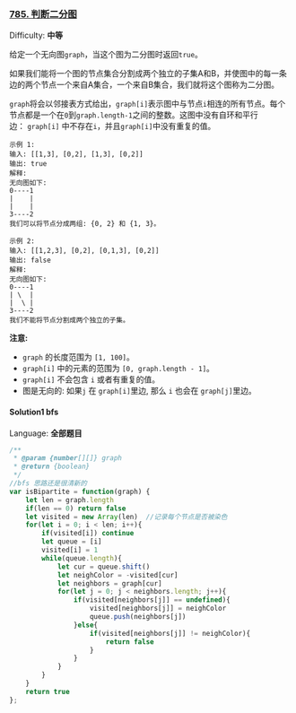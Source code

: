 ### [785\. 判断二分图](https://leetcode-cn.com/problems/is-graph-bipartite/)

Difficulty: **中等**


给定一个无向图`graph`，当这个图为二分图时返回`true`。

如果我们能将一个图的节点集合分割成两个独立的子集A和B，并使图中的每一条边的两个节点一个来自A集合，一个来自B集合，我们就将这个图称为二分图。

`graph`将会以邻接表方式给出，`graph[i]`表示图中与节点`i`相连的所有节点。每个节点都是一个在`0`到`graph.length-1`之间的整数。这图中没有自环和平行边： `graph[i]` 中不存在`i`，并且`graph[i]`中没有重复的值。

```
示例 1:
输入: [[1,3], [0,2], [1,3], [0,2]]
输出: true
解释:
无向图如下:
0----1
|    |
|    |
3----2
我们可以将节点分成两组: {0, 2} 和 {1, 3}。
```

```
示例 2:
输入: [[1,2,3], [0,2], [0,1,3], [0,2]]
输出: false
解释:
无向图如下:
0----1
| \  |
|  \ |
3----2
我们不能将节点分割成两个独立的子集。
```

**注意:**

*   `graph` 的长度范围为 `[1, 100]`。
*   `graph[i]` 中的元素的范围为 `[0, graph.length - 1]`。
*   `graph[i]` 不会包含 `i` 或者有重复的值。
*   图是无向的: 如果`j` 在 `graph[i]`里边, 那么 `i` 也会在 `graph[j]`里边。


#### Solution1  bfs

Language: **全部题目**


```js
​/**
 * @param {number[][]} graph
 * @return {boolean}
 */
//bfs 思路还是很清新的
var isBipartite = function(graph) {
    let len = graph.length
    if(len == 0) return false
    let visited = new Array(len)  //记录每个节点是否被染色
    for(let i = 0; i < len; i++){
        if(visited[i]) continue
        let queue = [i]
        visited[i] = 1
        while(queue.length){
            let cur = queue.shift()
            let neighColor = -visited[cur]
            let neighbors = graph[cur]
            for(let j = 0; j < neighbors.length; j++){
                if(visited[neighbors[j]] == undefined){
                    visited[neighbors[j]] = neighColor
                    queue.push(neighbors[j])
                }else{
                    if(visited[neighbors[j]] != neighColor){
                        return false
                    }
                }
            }
        }
    }
    return true
};
```
